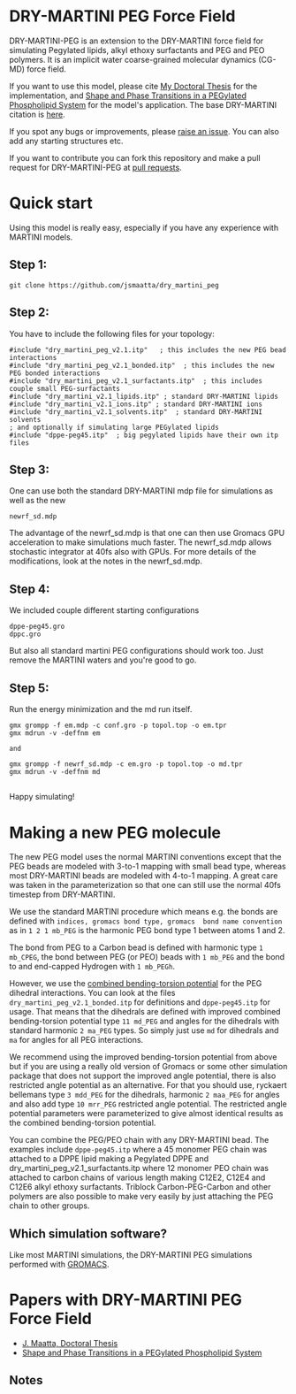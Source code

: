 # DRY-MARTINI PEG Force Field

DRY-MARTINI-PEG is an extension to the DRY-MARTINI force field for simulating
Pegylated lipids, alkyl ethoxy surfactants and PEG and PEO polymers.
It is an implicit water coarse-grained molecular dynamics (CG-MD) force field.

If you want to use this model, please cite [My Doctoral Thesis](ISBN) for the implementation, and [Shape and Phase Transitions in a PEGylated Phospholipid System](https://pubs.acs.org/doi/10.1021/acs.langmuir.8b03829) for the model's application. The base DRY-MARTINI citation is [here](https://pubs.acs.org/doi/abs/10.1021/ct500477k).

If you spot any bugs or improvements, please  [raise an issue](https://github.com/jsmaatta/dry_martini_peg/issues). You can also add any starting structures etc.

If you want to contribute you can fork this repository and make a pull request for DRY-MARTINI-PEG at [pull requests](https://github.com/jsmaatta/dry_martini_peg/pulls).


# Quick start
Using this model is really easy, especially if you have any experience with MARTINI models.

## Step 1:

```
git clone https://github.com/jsmaatta/dry_martini_peg
```

## Step 2:
You have to include the following files for your topology:

```
#include "dry_martini_peg_v2.1.itp"   ; this includes the new PEG bead interactions
#include "dry_martini_peg_v2.1_bonded.itp"  ; this includes the new PEG bonded interactions
#include "dry_martini_peg_v2.1_surfactants.itp"  ; this includes couple small PEG-surfactants
#include "dry_martini_v2.1_lipids.itp" ; standard DRY-MARTINI lipids 
#include "dry_martini_v2.1_ions.itp" ; standard DRY-MARTINI ions
#include "dry_martini_v2.1_solvents.itp"  ; standard DRY-MARTINI solvents  
; and optionally if simulating large PEGylated lipids
#include "dppe-peg45.itp"  ; big pegylated lipids have their own itp files
```

## Step 3:

One can use both the standard DRY-MARTINI mdp file for simulations as well as the new
```
newrf_sd.mdp
```
The advantage of the newrf_sd.mdp is that one can then use Gromacs GPU acceleration to make simulations much faster.
The newrf_sd.mdp allows stochastic integrator at 40fs also with GPUs. For more details of the modifications, look at the notes in the newrf_sd.mdp.

## Step 4:
We included couple different starting configurations
```
dppe-peg45.gro
dppc.gro
```
But also all standard martini PEG configurations should work too. Just remove the MARTINI waters and you're good to go.

## Step 5:
Run the energy minimization and the md run itself.
```
gmx grompp -f em.mdp -c conf.gro -p topol.top -o em.tpr
gmx mdrun -v -deffnm em

and

gmx grompp -f newrf_sd.mdp -c em.gro -p topol.top -o md.tpr
gmx mdrun -v -deffnm md
```

##
Happy simulating!

# Making a new PEG molecule
The new PEG model uses the normal MARTINI conventions except that the PEG beads are modeled with 3-to-1 mapping with small bead type, whereas most DRY-MARTINI beads are modeled with 4-to-1 mapping. A great care was taken in the parameterization so that one can still use the normal 40fs timestep from DRY-MARTINI.

We use the standard MARTINI procedure which means e.g. the bonds are defined with  `indices, gromacs bond type, gromacs  bond name convention` as in `1 2 1 mb_PEG` is the harmonic PEG bond type 1 between atoms 1 and 2.

The bond from PEG to a Carbon bead is defined with harmonic type `1 mb_CPEG`, the bond between PEG (or PEO) beads with `1 mb_PEG` and the bond to and end-capped Hydrogen with `1 mb_PEGh`.

However, we use the [combined bending-torsion potential](https://pubs.acs.org/doi/10.1021/ct400219n) for the PEG dihedral interactions. You can look at the files `dry_martini_peg_v2.1_bonded.itp` for definitions and `dppe-peg45.itp` for usage. 
That means that the dihedrals are defined with improved combined bending-torsion potential type `11 md_PEG` and angles for the dihedrals with standard harmonic `2 ma_PEG` types. So simply just use `md` for dihedrals and `ma` for angles for all PEG interactions. 

We recommend using the improved bending-torsion potential from above but if you are using a really old version of Gromacs or some other simulation package that does not support the improved angle potential, there is also restricted angle potential as an alternative. For that you should use, ryckaert bellemans type `3 mdd_PEG` for  the dihedrals, harmonic `2 maa_PEG` for angles and also add type `10 mrr_PEG` restricted angle potential. The restricted angle potential parameters were parameterized to give almost identical results as the combined bending-torsion potential. 

You can combine the PEG/PEO chain with any DRY-MARTINI bead. The examples include `dppe-peg45.itp` where a 45 monomer PEG chain was attached to a DPPE lipid making a Pegylated DPPE and dry_martini_peg_v2.1_surfactants.itp where 12 monomer PEO chain was attached to carbon chains of various length making C12E2, C12E4 and C12E6 alkyl ethoxy surfactants. Triblock Carbon-PEG-Carbon and other polymers are also possible to make very easily by just attaching the PEG chain to other groups. 


## Which simulation software?

Like most MARTINI simulations, the DRY-MARTINI PEG simulations performed with [GROMACS](www.gromacs.org).

# Papers with DRY-MARTINI PEG Force Field
+ [J. Maatta, Doctoral Thesis](ISBN)
+ [Shape and Phase Transitions in a PEGylated Phospholipid System](https://pubs.acs.org/doi/10.1021/acs.langmuir.8b03829)

 
## Notes

